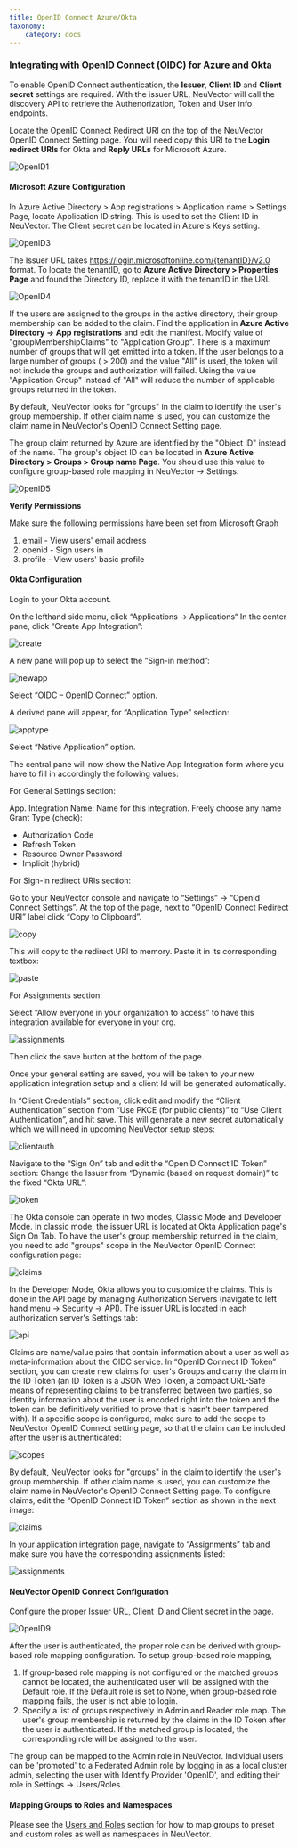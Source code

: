 ```yaml
---
title: OpenID Connect Azure/Okta
taxonomy:
    category: docs
---
```


### Integrating with OpenID Connect (OIDC) for Azure and Okta

To enable OpenID Connect authentication, the **Issuer**, **Client ID** and **Client secret** settings are required. With the issuer URL, NeuVector will call the discovery API to retrieve the Authenorization, Token and User info endpoints.

Locate the OpenID Connect Redirect URI on the top of the NeuVector OpenID Connect Setting page. You will need copy this URI to the **Login redirect URIs** for Okta and **Reply URLs** for Microsoft Azure.

![OpenID1](openid1.png)

#### Microsoft Azure Configuration
In Azure Active Directory > App registrations > Application name > Settings Page, locate Application ID string. This is used to set the Client ID in NeuVector. The Client secret can be located in Azure's Keys setting.

![OpenID3](openid3.png)

The Issuer URL takes https://login.microsoftonline.com/{tenantID}/v2.0 format. To locate the tenantID, go to **Azure Active Directory > Properties Page** and found the Directory ID, replace it with the tenantID in the URL

![OpenID4](openid4.png)

If the users are assigned to the groups in the active directory, their group membership can be added to the claim. Find the application in **Azure Active Directory -> App registrations** and edit the manifest. Modify value of "groupMembershipClaims" to "Application Group".  There is a maximum number of groups that will get emitted into a token.  If the user belongs to a large number of groups ( > 200) and the value "All" is used, the token will not include the groups and authorization will failed.  Using the value "Application Group" instead of "All" will reduce the number of applicable groups returned in the token.  

By default, NeuVector looks for "groups" in the claim to identify the user's group membership. If other claim name is used, you can customize the claim name in NeuVector's OpenID Connect Setting page.

The group claim returned by Azure are identified by the "Object ID" instead of the name. The group's object ID can be located in **Azure Active Directory > Groups > Group name Page**. You should use this value to configure group-based role mapping in NeuVector -> Settings.

![OpenID5](openid5.png)

<strong>Verify Permissions</strong>

Make sure the following permissions have been set from Microsoft Graph
1. email - View users' email address
2. openid - Sign users in
3. profile - View users' basic profile

#### Okta Configuration

Login to your Okta account.

On the lefthand side menu, click “Applications -> Applications“ 
In the center pane, click “Create App Integration”:

![create](okta1.png)

A new pane will pop up to select the “Sign-in method”:

![newapp](okta2.png)

Select “OIDC – OpenID Connect” option.

A derived pane will appear, for “Application Type” selection:

![apptype](okta3.png)

Select “Native Application” option.

The central pane will now show the Native App Integration form where you have to fill in accordingly the following values:

For General Settings section:

App. Integration Name: Name for this integration. Freely choose any name
Grant Type (check):  
+ Authorization Code
+ Refresh Token
+ Resource Owner Password 
+ Implicit (hybrid) 

For Sign-in redirect URIs section:

Go to your NeuVector console and navigate to “Settings” -> “OpenId Connect Settings”.  At the top of the page, next to “OpenID Connect Redirect URI” label click “Copy to Clipboard”.

![copy](okta4.png)

This will copy to the redirect URI to memory.
Paste it in its corresponding textbox:

![paste](okta5.png)

For Assignments section:

Select “Allow everyone in your organization to access” to have this integration available for everyone in your org.

![assignments](okta6.png)

Then click the save button at the bottom of the page.

Once your general setting are saved, you will be taken to your new application integration setup and a client Id will be generated automatically.

In “Client Credentials” section, click edit and modify the “Client Authentication” section from “Use PKCE (for public clients)” to “Use Client Authentication”, and hit save. This will generate a new secret automatically which we will need in upcoming NeuVector setup steps:

![clientauth](okta7.png)

Navigate to the “Sign On” tab and edit the “OpenID Connect ID Token” section:
Change the Issuer from 	“Dynamic (based on request domain)” to the fixed “Okta URL”:

![token](okta8.png)

The Okta console can operate in two modes, Classic Mode and Developer Mode.
In classic mode, the issuer URL is located at Okta Application page's Sign On Tab. To have the user's group membership returned in the claim, you need to add "groups" scope in the NeuVector OpenID Connect configuration page:

![claims](okta9.png)

In the Developer Mode, Okta allows you to customize the claims. This is done in the API page by managing Authorization Servers (navigate to left hand menu -> Security -> API). The issuer URL is located in each authorization server's Settings tab:

![api](okta10.png)

Claims are name/value pairs that contain information about a user as well as meta-information about the OIDC service. 
In “OpenID Connect ID Token” section, you can create new claims for user's Groups and carry the claim in the ID Token (an ID Token is a JSON Web Token, a compact URL-Safe means of representing claims to be transferred between two parties, so identity information about the user is encoded right into the token and the token can be definitively verified to prove that is hasn’t been tampered with). If a specific scope is configured, make sure to add the scope to NeuVector OpenID Connect setting page, so that the claim can be included after the user is authenticated:

![scopes](okta11.png)

By default, NeuVector looks for "groups" in the claim to identify the user's group membership. If other claim name is used, you can customize the claim name in NeuVector's OpenID Connect Setting page. To configure claims, edit the “OpenID Connect ID Token” section as shown in the next image:

![claims](okta12.png)

In your application integration page, navigate to “Assignments” tab and make sure you have the corresponding assignments listed:

![assignments](okta13.png)


#### NeuVector OpenID Connect Configuration

Configure the proper Issuer URL, Client ID and Client secret in the page.

![OpenID9](openid9.png)

After the user is authenticated, the proper role can be derived with group-based role mapping configuration. To setup group-based role mapping,

1. If group-based role mapping is not configured or the matched groups cannot be located, the authenticated user will be assigned with the Default role. If the Default role is set to None, when group-based role mapping fails, the user is not able to login.
2. Specify a list of groups respectively in Admin and Reader role map. The user's group membership is returned by the claims in the ID Token after the user is authenticated. If the matched group is located, the corresponding role will be assigned to the user.

The group can be mapped to the Admin role in NeuVector. Individual users can be 'promoted' to a Federated Admin role by logging in as a local cluster admin, selecting the user with Identify Provider 'OpenID', and editing their role in Settings -> Users/Roles.

#### Mapping Groups to Roles and Namespaces
Please see the [Users and Roles](/configuration/users#mapping-groups-to-roles-and-namespaces) section for how to map groups to preset and custom roles as well as namespaces in NeuVector.
